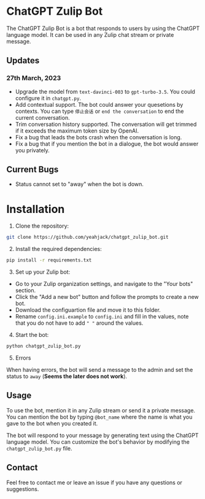 # ChatGPT Zulip Bot

The ChatGPT Zulip Bot is a bot that responds to users by using the ChatGPT language model. It can be used in any Zulip chat stream or private message.

## Updates
### 27th March, 2023
- Upgrade the model from `text-davinci-003` to `gpt-turbo-3.5`. You could configure it in `chatgpt.py`.
- Add contextual support. The bot could answer your quesetions by contexts. You can type `停止会话` or `end the conversation` to end the current conversation.
- Trim conversation history supported. The conversation will get trimmed if it exceeds the maximum token size by OpenAI.
- Fix a bug that leads the bots crash when the conversation is long.
- Fix a bug that if you mention the bot in a dialogue, the bot would answer you privately.

## Current Bugs
- Status cannot set to "away" when the bot is down.

# Installation

1. Clone the repository:

```bash
git clone https://github.com/yeahjack/chatgpt_zulip_bot.git
```

2. Install the required dependencies:

```bash
pip install -r requirements.txt
```

3. Set up your Zulip bot:

- Go to your Zulip organization settings, and navigate to the "Your bots" section.
- Click the "Add a new bot" button and follow the prompts to create a new bot.
- Download the configuartion file and move it to this folder.
- Rename `config.ini.example` to `config.ini` and fill in the values, note that you do not have to add `" "` around the values.


4. Start the bot:

```bash
python chatgpt_zulip_bot.py
```

5. Errors

When having errors, the bot will send a message to the admin and set the status to `away` (**Seems the later does not work**).

## Usage

To use the bot, mention it in any Zulip stream or send it a private message. You can mention the bot by typing `@bot_name` where the name is what you gave to the bot when you created it.

The bot will respond to your message by generating text using the ChatGPT language model. You can customize the bot's behavior by modifying the `chatgpt_zulip_bot.py` file.

## Contact

Feel free to contact me or leave an issue if you have any questions or suggestions.
